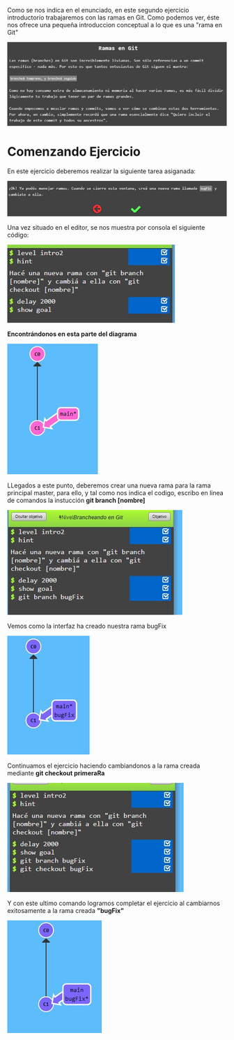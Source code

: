 Como se nos indica en el enunciado, en este segundo ejercicio introductorio trabajaremos con las ramas en Git. Como podemos ver, éste nos ofrece una pequeña introduccion conceptual a lo que es una "rama en Git"

![Alt text](introduccion.jpg)

# Comenzando Ejercicio

En este ejercicio deberemos realizar la siguiente tarea asiganada:

![Alt text](introduccion2.jpg)

Una vez situado en el editor, se nos muestra por consola el siguiente código:

![Alt text](codigoIntroduccion.jpg)

**Encontrándonos en esta parte del diagrama**

![Alt text](diagrama1.jpg)

LLegados a este punto, deberemos crear una nueva rama para la rama principal master, para ello, y tal como nos indica el codigo, escribo en linea de comandos la instucción **git branch [nombre]**

![Alt text](creandoBugFix.jpg)

Vemos como la interfaz ha creado nuestra rama bugFix

![Alt text](diagramaBugFix.jpg)

Continuamos el ejercicio haciendo cambiandonos a la rama creada mediante **git checkout primeraRa**

![Alt text](cambioABugFix.jpg)

Y con este ultimo comando logramos completar el ejercicio al cambiarnos exitosamente a la rama creada **"bugFix"**

![Alt text](diagramaCambioABugFix.jpg)


